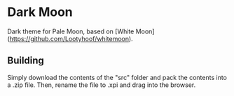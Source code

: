 # Dark Moon
Dark theme for Pale Moon, based on [White Moon] (https://github.com/Lootyhoof/whitemoon).

## Building
Simply download the contents of the "src" folder  and pack the contents into a .zip file. Then, rename the file to .xpi and drag into the browser.
